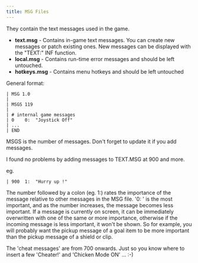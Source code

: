 ```yaml
---
title: MSG Files
---
```


They contain the text messages used in the game.

* **text.msg** - Contains in-game text messages. You can create new messages or patch existing ones. New messages can be displayed with the "TEXT:" INF function.
* **local.msg** - Contains run-time error messages and should be left untouched.
* **hotkeys.msg** - Contains menu hotkeys and should be left untouched

General format:

```
| MSG 1.0
|
| MSGS 119
|
| # internal game messages
| 0    0:  "Joystick Off"
| ...
| END
```

MSGS is the number of messages. Don't forget to update it if you add messages.

I found no problems by adding messages to TEXT.MSG at 900 and more.

eg.
```
| 900  1:  "Hurry up !"
```

The number followed by a colon (eg. 1:) rates the importance of the message relative to other messages in the MSG file. '0: ' is the most important, and as the number increases, the message becomes less important. If a message is currently on screen, it can be immediately overwritten with one of the same or more importance, otherwise if the incoming message is less important, it won't be shown. So for example, you will probably want the pickup message of a goal item to be more important than the pickup message of a shield or clip.

The 'cheat messages' are from 700 onwards. Just so you know where to insert a few 'Cheater!' and 'Chicken Mode ON' ... :-)